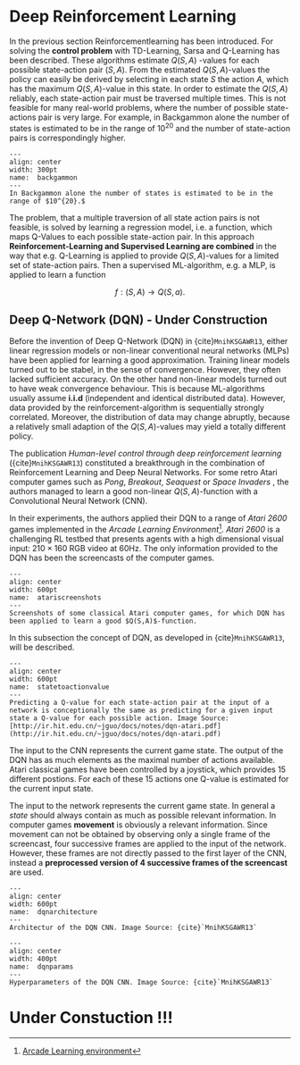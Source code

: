 # Deep Reinforcement Learning

In the previous section Reinforcementlearning has been introduced. For solving the **control problem** with TD-Learning, Sarsa and Q-Learning has been described. These algorithms estimate $Q(S,A)$ -values for each possible state-action pair $(S,A)$. From the estimated $Q(S,A)$-values the policy can easily be derived by selecting in each state $S$ the action $A$, which has the maximum $Q(S,A)$-value in this state. In order to estimate the $Q(S,A)$ reliably, each state-action pair must be traversed multiple times. This is not feasible for many real-world problems, where the number of possible state-actions pair is very large. For example, in Backgammon alone the number of states is estimated to be in the range of $10^{20}$ and the number of state-action pairs is correspondingly higher.

```{figure} https://maucher.home.hdm-stuttgart.de/Pics/Backgammon.jpg
---
align: center
width: 300pt
name:  backgammon
---
In Backgammon alone the number of states is estimated to be in the range of $10^{20}.$

```

The problem, that a multiple traversion of all state action pairs is not feasible, is solved by learning a regression model, i.e. a function, which maps Q-Values to each possible state-action pair. In this approach **Reinforcement-Learning and Supervised Learning are combined** in the way that e.g. Q-Learning is applied to provide $Q(S,A)$-values for a limited set of state-action pairs. Then a supervised ML-algorithm, e.g. a MLP, is applied to learn a function 

$$
f: (S,A) \rightarrow Q(S,a).
$$


## Deep Q-Network (DQN) - Under Construction

Before the invention of Deep Q-Network (DQN) in {cite}`MnihKSGAWR13`, either linear regression models or non-linear conventional neural networks (MLPs) have been applied for learning a good approximation. Training linear models turned out to be stabel, in the sense of convergence. However, they often lacked sufficient accuracy. On the other hand non-linear models turned out to have weak convergence behaviour. This is because ML-algorithms usually assume **i.i.d** (independent and identical distributed data). However, data provided by the reinforcement-algorithm is sequentially strongly correlated. Moreover, the distribution of data may change abruptly, because a relatively small adaption of the $Q(S,A)$-values may yield a totally different policy.

The publication *Human-level control through deep reinforcement learning* ({cite}`MnihKSGAWR13`) constituted a breakthrough in the combination of Reinforcement Learning and Deep Neural Networks. For some retro Atari computer games such as *Pong*, *Breakout*, *Seaquest* or *Space Invaders* , the authors managed to learn a good non-linear $Q(S,A)$-function with a Convolutional Neural Network (CNN).

In their experiments, the authors applied their DQN to a range of *Atari 2600* games implemented in the *Arcade Learning Environment*[^f1]. *Atari 2600* is a challenging RL testbed that presents agents with a high dimensional visual input: $210 \times 160$ RGB video at 60Hz. The only information provided to the DQN has been the screencasts of the computer games. 


```{figure} https://maucher.home.hdm-stuttgart.de/Pics/atariClassics.PNG
---
align: center
width: 600pt
name:  atariscreenshots
---
Screenshots of some classical Atari computer games, for which DQN has been applied to learn a good $Q(S,A)$-function.

```

In this subsection the concept of DQN, as developed in {cite}`MnihKSGAWR13`, will be described.


```{figure} https://maucher.home.hdm-stuttgart.de/Pics/Q-Network.PNG
---
align: center
width: 600pt
name:  statetoactionvalue
---
Predicting a Q-value for each state-action pair at the input of a network is conceptionally the same as predicting for a given input state a Q-value for each possible action. Image Source: [http://ir.hit.edu.cn/~jguo/docs/notes/dqn-atari.pdf](http://ir.hit.edu.cn/~jguo/docs/notes/dqn-atari.pdf)

```

The input to the CNN represents the current game state. The output of the DQN has as much elements as the maximal number of actions available. Atari classical games have been controlled by a joystick, which provides 15 different postions. For each of these 15 actions one Q-value is estimated for the current input state.

The input to the network represents the current game state. In general a *state* should always contain as much as possible relevant information. In computer games **movement** is obviously a relevant information. Since movement can not be obtained by observing only a single frame of the screencast, four successive frames are applied to the input of the network. However, these frames are not directly passed to the first layer of the CNN, instead a **preprocessed version of 4 successive frames of the screencast** are used.  

```{figure} https://maucher.home.hdm-stuttgart.de/Pics/DQNcnn.PNG
---
align: center
width: 600pt
name:  dqnarchitecture
---
Architectur of the DQN CNN. Image Source: {cite}`MnihKSGAWR13`

```



```{figure} https://maucher.home.hdm-stuttgart.de/Pics/DQNcnnTable.PNG
---
align: center
width: 400pt
name:  dqnparams
---
Hyperparameters of the DQN CNN. Image Source: {cite}`MnihKSGAWR13`

```

# Under Constuction !!!

[^f1]: [Arcade Learning environment](https://github.com/mgbellemare/Arcade-Learning-Environment) 